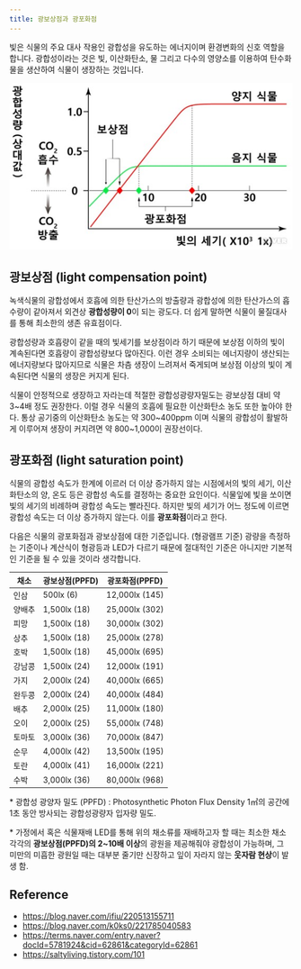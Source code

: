 ```yaml
---
title: 광보상점과 광포화점
---
```


빛은 식물의 주요 대사 작용인 광합성을 유도하는 에너지이며 환경변화의 신호 역할을 합니다.
광합성이라는 것은 빛, 이산화탄소, 물 그리고 다수의 영양소를 이용하여 탄수화물을 생산하여 식물이 생장하는 것입니다.

![img](../../images/light-saturation-point.jpeg)

## 광보상점 (light compensation point)

녹색식물의 광합성에서 호흡에 의한 탄산가스의 방출량과 광합성에 의한 탄산가스의 흡수량이 같아져서 외견상 **광합성량이 0**이 되는 광도다. 더 쉽게 말하면 식물이 물질대사를 통해 최소한의 생존 유효점이다.

광합성량과 호흡량이 같을 때의 빛세기를 보상점이라 하기 때문에 보상점 이하의 빛이 계속된다면 호흡량이 광합성량보다 많아진다. 이런 경우 소비되는 에너지량이 생산되는 에너지량보다 많아지므로 식물은 차츰 생장이 느려져서 죽게되며 보상점 이상의 빛이 계속된다면 식물의 생장은 커지게 된다.

식물이 안정적으로 생장하고 자라는데 적절한 광합성광량자밀도는 광보상점 대비 약 3~4배 정도 권장한다. 이럴 경우 식물의 호흡에 필요한 이산화탄소 농도 또한 높아야 한다. 통상 공기중의 이산화탄소 농도는 약 300~400ppm 이며 식물의 광합성이 활발하게 이루어져 생장이 커지려면 약 800~1,000이 권장선이다.

## 광포화점 (light saturation point)

식물의 광합성 속도가 한계에 이르러 더 이상 증가하지 않는 시점에서의 빛의 세기, 이산화탄소의 양, 온도 등은 광합성 속도를 결정하는 중요한 요인이다. 식물잎에 빛을 쏘이면 빛의 세기의 비례하며 광합성 속도는 빨라진다. 하지만 빛의 세기가 어느 정도에 이르면 광합성 속도는 더 이상 증가하지 않는다. 이를 **광포화점**이라고 한다.

다음은 식물의 광포화점과 광보상점에 대한 기준입니다. (형광램프 기준)
광량을 측정하는 기준이나 계산식이 형광등과 LED가 다르기 때문에 절대적인 기준은 아니지만 기본적인 기준을 될 수 있을 것이라 생각합니다.

| 채소   | 광보상점(PPFD) | 광포화점(PPFD) |
|--------|----------------|---------------|
| 인삼   | 500lx (6)      | 12,000lx (145)|
| 양배추 | 1,500lx (18)   | 25,000lx (302)|
| 피망   | 1,500lx (18)   | 30,000lx (302)|
| 상추   | 1,500lx (18)   | 25,000lx (278)|
| 호박   | 1,500lx (18)   | 45,000lx (695)|
| 강남콩 | 1,500lx (24)   | 12,000lx (191)|
| 가지   | 2,000lx (24)   | 40,000lx (665)|
| 완두콩 | 2,000lx (24)   | 40,000lx (484)|
| 배추   | 2,000lx (25)   | 11,000lx (180)|
| 오이   | 2,000lx (25)   | 55,000lx (748)|
| 토마토 | 3,000lx (36)   | 70,000lx (847)|
| 순무   | 4,000lx (42)   | 13,500lx (195)|
| 토란   | 4,000lx (41)   | 16,000lx (221)|
| 수박   | 3,000lx (36)   | 80,000lx (968)|

\* 광합성 광양자 밀도 (PPFD) : Photosynthetic Photon Flux Density 1㎡의 공간에 1초 동안 방사되는 광합성광량자 입자량 밀도.

\* 가정에서 혹은 식물재배 LED를 통해 위의 채소류를 재배하고자 할 때는 최소한 채소 각각의 **광보상점(PPFD)의 2~10배 이상**의 광원을 제공해줘야 광합성이 가능하며, 그 미만의 미흡한 광원일 때는 대부분 줄기만 신장하고 잎이 자라지 않는 **웃자람 현상**이 발생 함.

## Reference
- https://blog.naver.com/ifiu/220513155711
- https://blog.naver.com/k0ks0/221785040583
- https://terms.naver.com/entry.naver?docId=5781924&cid=62861&categoryId=62861
- https://saltyliving.tistory.com/101

